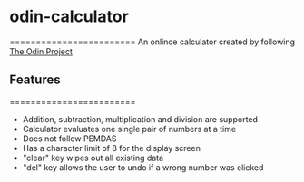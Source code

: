 # odin-calculator
========================
An onlince calculator created by following [The Odin Project](#https://www.theodinproject.com/lessons/foundations-calculator)


## Features
========================
* Addition, subtraction, multiplication and division are supported
* Calculator evaluates one single pair of numbers at a time
 * Does not follow PEMDAS
* Has a character limit of 8 for the display screen
* "clear" key wipes out all existing data
* "del" key allows the user to undo if a wrong number was clicked